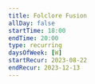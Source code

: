 ```yaml
---
title: Folclore Fusion
allDay: false
startTime: 18:00
endTime: 20:00
type: recurring
daysOfWeek: [W]
startRecur: 2023-08-22
endRecur: 2023-12-13
---
```

